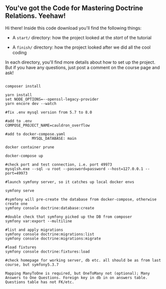 ## You've got the Code for Mastering Doctrine Relations. Yeehaw!

Hi there! Inside this code download you'll find the following things:

* A `start/` directory: how the project looked at the *start* of the tutorial

* A `finish/` directory: how the project looked after we did all the cool coding

In each directory, you'll find more details about how to set up the project.
But if you have any questions, just post a comment on the course page and
ask!

```

composer install

yarn install
set NODE_OPTIONS=--openssl-legacy-provider
yarn encore dev --watch

#fix .env mysql version from 5.7 to 8.0

#add to .env
COMPOSE_PROJECT_NAME=cauldron_overflow 

#add to docker-compose.yaml
            MYSQL_DATABASE: main

docker container prune

docker-compose up

#check port and test connection, i.e. port 49973
mysqlsh.exe --sql -u root --password=password --host=127.0.0.1 --port=49973

#launch symfony server, so it catches up local docker envs

symfony serve

#symfony will pre-create the database from docker-compose, otherwise create one
symfony console doctrine:database:create

#double check that symfony picked up the DB from composer
symfony var:export --multiline

#list and apply migrations
symfony console doctrine:migrations:list
symfony console doctrine:migrations:migrate

#load fixtures
symfony console doctrine:fixtures:load

#check homepage for working server, db etc. all should be as from last course, but symfony5.3.7

Mapping ManyToOne is required, but OneToMany not (optional); Many Answers to One Questions. Foreign key in db in on answers table. Questions table has not FK/etc.

